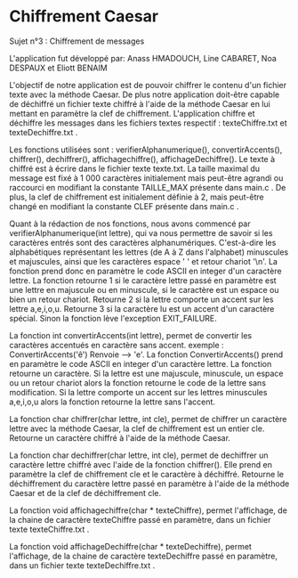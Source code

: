 # Chiffrement Caesar

Sujet n°3 : Chiffrement de messages

L'application fut développé par: Anass HMADOUCH, Line CABARET, Noa DESPAUX et Eliott BENAIM

L'objectif de notre application est de pouvoir chiffrer le contenu d'un fichier texte avec la méthode Caesar. De plus notre application doit-être capable de déchiffré un fichier texte chiffré à l'aide de la méthode Caesar en lui mettant en paramètre la clef de chiffrement.
L'application chiffre et déchiffre les messages dans les fichiers textes respectif : texteChiffre.txt et texteDechiffre.txt .

Les fonctions utilisées sont : verifierAlphanumerique(), convertirAccents(), chiffrer(), dechiffrer(), affichagechiffre(), affichageDechiffre().
Le texte à chiffré est à écrire dans le fichier texte texte.txt. La taille maximal du message est fixé à 1 000 caractères initialement mais peut-être agrandi ou raccourci en modifiant la constante TAILLE_MAX présente dans main.c . De plus, la clef de chiffrement est initialement définie à 2, mais peut-être changé en modifiant la constante CLEF présente dans main.c .

Quant à la rédaction de nos fonctions, nous avons commencé par verifierAlphanumerique(int lettre), qui va nous permettre de savoir si les caractères entrés sont des caractères alphanumériques. C'est-à-dire les alphabétiques représentant les lettres (de A à Z dans l'alphabet) minuscules et majuscules, ainsi que les caractères espace ' ' et retour chariot '\n'. La fonction prend donc en paramètre le code ASCII en integer d'un caractère lettre.
La fonction retourne 1 si le caractère lettre passé en paramètre est une lettre en majuscule ou en minuscule, si le caractère est un espace ou bien un retour chariot.
Retourne 2 si la lettre comporte un accent sur les lettre a,e,i,o,u.
Retourne 3 si la caractère lu est un accent d'un caractère spécial.
Sinon la fonction lève l'exception EXIT_FAILURE.

La fonction int convertirAccents(int lettre), permet de convertir les caractères accentués en caractère sans accent.
exemple : ConvertirAccents('ê') Renvoie --> 'e'.
La fonction ConvertirAccents() prend en paramètre le code ASCII en integer d'un caractère lettre.
La fonction retourne un caractère.
Si la lettre est une majuscule, minuscule, un espace ou un retour chariot alors la fonction retourne le code de la lettre sans modification.
Si la lettre comporte un accent sur les lettres minuscules a,e,i,o,u alors la fonction retourne la lettre sans l'accent.

La fonction char chiffrer(char lettre, int cle), permet de chiffrer un caractère lettre avec la méthode Caesar, la clef de chiffrement est un entier cle.
Retourne un caractère chiffré à l'aide de la méthode Caesar.

La fonction char dechiffrer(char lettre, int cle), permet de dechiffrer un caractère lettre chiffré avec l'aide de la fonction chiffrer(). Elle prend en paramètre la clef de chiffrement cle et le caractère à déchiffré.
Retourne le déchiffrement du caractère lettre passé en paramètre à l'aide de la méthode Caesar et de la clef de déchiffrement cle.

La fonction void affichagechiffre(char * texteChiffre), permet l'affichage, de la chaine de caractère texteChiffre passé en paramètre, dans un fichier texte texteChiffre.txt .

La fonction void affichageDechiffre(char * texteDechiffre), permet l'affichage, de la chaine de caractère texteDechiffre passé en paramètre, dans un fichier texte texteDechiffre.txt .

